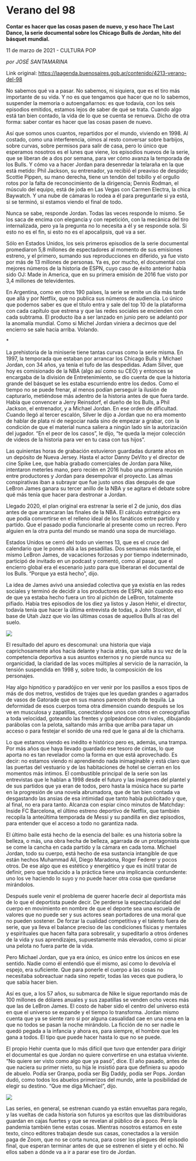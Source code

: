 # Verano del 98

**Contar es hacer que las cosas pasen de nuevo, y eso hace The Last Dance, la serie documental sobre los Chicago Bulls de Jordan, hito del básquet mundial.**

11 de marzo de 2021 - CULTURA POP

_por JOSÉ SANTAMARINA_

Link original: https://laagenda.buenosaires.gob.ar/contenido/4213-verano-del-98



No sabemos qué va a pasar. No sabemos, ni siquiera, que es el tiro más importante de su vida. Y no es que tengamos que hacer que no lo sabemos, suspender la memoria o autoengañarnos: es que todavía, con los seis episodios emitidos, estamos lejos de saber de qué se trata. Cuando algo está tan bien contado, la vida de lo que se cuenta se renueva. Dicho de otra forma: saber contar es hacer que las cosas pasen de nuevo.




Así que somos unos cuantos, repartidos por el mundo, viviendo en 1998. Al costado, como una interferencia, oímos al resto conversar sobre barbijos, sobre curvas, sobre permisos para salir de casa, pero lo único que esperamos nosotros es el lunes que viene, los episodios nuevos de la serie, que se liberan de a dos por semana, para ver cómo avanza la temporada de los Bulls. Y cómo va a hacer Jordan para desenredar la telaraña en la que está metido: Phil Jackson, su entrenador, ya recibió el preaviso de despido; Scottie Pippen, su mano derecha, tiene un tendón del tobillo y el orgullo rotos por la falta de reconocimiento de la dirigencia; Dennis Rodman, el músculo del equipo, está de joda en Las Vegas con Carmen Electra, la chica Baywatch. Y una nube de cámaras lo rodea a él para preguntarle si ya está, si se terminó, si estamos viendo el final de todo.




Nunca se sabe, responde Jordan. Todas las veces responde lo mismo. Se los saca de encima con elegancia y con repetición, con la mecánica del tiro internalizada, pero ya la pregunta no lo necesita a él y se responde sola. Si esto no es el fin, si esto no es el apocalipsis, qué va a ser.




Sólo en Estados Unidos, los seis primeros episodios de la serie documental promediaron 5,8 millones de espectadores al momento de sus emisiones estreno, y el primero, sumando sus reproducciones en diferido, ya fue visto por más de 13 millones de personas. Ya es, por mucho, el documental con mejores números de la historia de ESPN, cuyo caso de éxito anterior había sido OJ: Made in America, que en su primera emisión de 2016 fue visto por 3,4 millones de televidentes.




En Argentina, como en otros 190 países, la serie se emite un día más tarde que allá y por Netflix, que no publica sus números de audiencia. Lo único que podemos saber es que el título entra y sale del top 10 de la plataforma con cada capítulo que estrena y que las redes sociales se encienden con cada subtrama. El producto iba a ser lanzado en junio pero se adelantó por la anomalía mundial. Como si Michel Jordan viniera a decirnos que del encierro se sale hacia arriba. Volando.




\*




La prehistoria de la miniserie tiene tantas curvas como la serie misma. En 1997, la temporada que estaban por arrancar los Chicago Bulls y Michael Jordan, con 34 años, ya tenía el tufo de las despedidas. Adam Silver, que hoy es comisionado de la NBA (algo así como su CEO) y entonces se encargaba de la división de Entretenimiento, se dio cuenta de que la historia grande del básquet se les estaba escurriendo entre los dedos. Como el tiempo no se puede frenar, al menos podían perseguir la ilusión de capturarlo, metiéndose más adentro de la historia antes de que fuera tarde. Había que convencer a Jerry Reinsdorf, el dueño de los Bulls, a Phil Jackson, el entrenador, y a Michael Jordan. En ese orden de dificultad. Cuando llegó al tercer escalón, Silver le dijo a Jordan que no era momento de hablar de plata ni de negociar nada sino de empezar a grabar, con la condición de que el material nunca saliera a ningún lado sin la autorización del jugador. “En el peor de los casos”, le dijo, “te queda la mejor colección de videos de la historia para ver en tu casa con tus hijos”.




Las quinientas horas de grabación estuvieron guardadas durante años en un depósito de Nueva Jersey. Hasta el actor Danny DeVito y el director de cine Spike Lee, que había grabado comerciales de Jordan para Nike, intentaron meterles mano, pero recién en 2016 hubo una primera reunión entre productores y Jordan para desempolvar el proyecto. Las almas conspirativas iban a subrayar que fue justo unos días después de que LeBron James ganara su tercer anillo de la NBA y se agitara el debate sobre qué más tenía que hacer para destronar a Jordan.




Llegado 2020, el plan original era estrenar la serie el 2 de junio, dos días antes de que arrancaran las finales de la NBA. El cálculo estratégico era que podía convertirse en el relleno ideal de los fanáticos entre partido y partido. Que el pasado podía funcionarle al presente como un recreo. Pero alguien en la otra punta del mundo se mandó una sopa de murciélago.




Estados Unidos se cerró del todo un viernes 13, que es el cruce del calendario que le ponen allá a las pesadillas. Dos semanas más tarde, el mismo LeBron James, de vacaciones forzosas y por tiempo indeterminado, participó de invitado en un podcast y comentó, como al pasar, que el encierro global era el escenario justo para que liberaran el documental de los Bulls. “Porque ya está hecho”, dijo.




La idea de James avivó una ansiedad colectiva que ya existía en las redes sociales y terminó de decidir a los productores de ESPN, aún cuando eso de que ya estaba hecho fuera un tiro al pichón de LeBron, totalmente pifiado. Había tres episodios de los diez ya listos y Jason Hehir, el director, todavía tenía que hacer la última entrevista de todas, a John Stockton, el base de Utah Jazz que vio las últimas cosas de aquellos Bulls al ras del suelo.




[![](https://img.youtube.com/vi/S7PryCG8sEw/0.jpg)](https://www.youtube.com/watch?v=S7PryCG8sEw)




El resultado del apuro es descomunal: una historia que viaja caprichosamente años hacia delante y hacia atrás, que salta a su vez de la competencia deportiva a sus asuntos externos y no pierde nunca su organicidad, la claridad de las voces múltiples al servicio de la narración, la tensión suspendida en 1998 y, sobre todo, la composición de los personajes.




Hay algo hipnótico y paradójico en ver venir por los pasillos a esos tipos de más de dos metros, vestidos de trajes que les quedan grandes o agarrados de vasos de Gatorade que en sus manos parecen shots de tequila. La deformidad de esos cuerpos toma otra dimensión cuando después se los ve en musculosa y zapatillas, conectándose unos con otros en coreografías a toda velocidad, goteando las frentes y golpeándose con rivales, dibujando parábolas con la pelota, saltando más arriba que arriba para tapar un acceso o para festejar el sonido de una red que le gana al de la chicharra.




Lo que estamos viendo es inédito e histórico pero es, además, una trampa. Por más años que haya llevado guardado ese tesoro de cintas, lo que aporta no es tan revelador como la forma en que está aprovechado. Es decir: no estamos viendo ni aprendiendo nada inimaginable y está claro que las puertas del vestuario y de las habitaciones de hotel se cierran en los momentos más íntimos. El combustible principal de la serie son las entrevistas que le hablan a 1998 desde el futuro y las imágenes del plantel y de sus partidos que ya eran de todos, pero hasta la música hace su parte en la progresión de una novela abrumadora, que de tan bien contada va desgastando las ansias de esa intimidad que tanto había publicitado y que, al final, no era para tanto. Alcanza con espiar cinco minutos de Matchday: Inside FC Barcelona, el último estreno deportivo de Netflix, que también recopila la anteúltima temporada de Messi y su pandilla en diez episodios, para entender que el acceso a todo no garantiza nada.




El último baile está hecho de la esencia del baile: es una historia sobre la belleza, o más, una obra hecha de belleza, agarrada de un protagonista que se come la cancha en cada partido y la cámara en cada toma. Michael Jordan, todo su cuerpo, está hecho de esa sustancia intangible de que están hechos Muhammad Alí, Diego Maradona, Roger Federer y pocos otros. De ese algo que es estético y energético y que es inútil tratar de definir, pero que traducido a la práctica tiene una implicancia contundente: uno los ve haciendo lo suyo y no puede hacer otra cosa que quedarse mirándolos.




Después suele venir el problema de querer hacerle decir al deportista más de lo que el deportista puede decir. De perderse la espectacularidad del cuerpo en movimiento en nombre de que el deporte sea una escuela de valores que no puede ser y sus actores sean portadores de una moral que no pueden sostener. De forzar la cualidad competitiva y el talento fuera de serie, que ya lleva el balance preciso de las condiciones físicas y mentales y espirituales que hacen falta para sobresalir, y supeditarlo a otros órdenes de la vida y sus aprendizajes, supuestamente más elevados, como si picar una pelota no fuera parte de la vida.




Pero Michael Jordan, que ya era único, es único entre los únicos en ese sentido. Nadie como él entendió que él mismo, así como lo devolvía el espejo, era suficiente. Que para ponerle el cuerpo a las cosas no necesitaba sobreactuar nada sino repetir, todas las veces que pudiera, lo que sabía hacer bien.




Así es que, a los 57 años, su submarca de Nike le sigue reportando más de 100 millones de dólares anuales y sus zapatillas se venden ocho veces más que las de LeBron James. El costo de haber sido el centro del universo está en que el universo se expande y el tiempo lo transforma. Jordan mismo cuenta que ya se siente raro si por alguna casualidad cae en una cena en la que no todos se pasan la noche mirándolo. La ficción de no ser nadie le quedó pegada a la infancia y ahora es, para siempre, el hombre que les gana a todos. El tipo que puede hacer hasta lo que no se puede.




El propio Hehir cuenta que lo más difícil que tuvo que entender para dirigir el documental es que Jordan no quiere convertirse en una estatua viviente. “No quiere ser visto como algo que ya pasó”, dice. El año pasado, antes de que naciera su primer nieto, su hija le insistió para que definiera su apodo de abuelo. Podía ser Granpa, podía ser Big Daddy, podía ser Pops. Jordan dudó, como todos los abuelos primerizos del mundo, ante la posibilidad de elegir su destino. “Que me diga Michael”, dijo.




![](https://cdn.flowlikemusic.com/files/images/38928/d3192eb5-f016-41ad-ac37-037477e9524c.jpg)




Las series, en general, se estrenan cuando ya están envueltas para regalo, y las vueltas de cada historia son futuros ya escritos que las distribuidoras guardan en cajas fuertes y que se revelan al público de a poco. Pero la pandemia también tiene estas cosas. Mientras nosotros estamos en este texto, cinco editores trabajan desde sus casas, conectados a la versión paga de Zoom, que no se corta nunca, para coser los pliegues del episodio final, que esperan terminar antes de que se estrenen el siete y el ocho. Ni ellos saben a dónde va a ir a parar ese tiro de Jordan.



